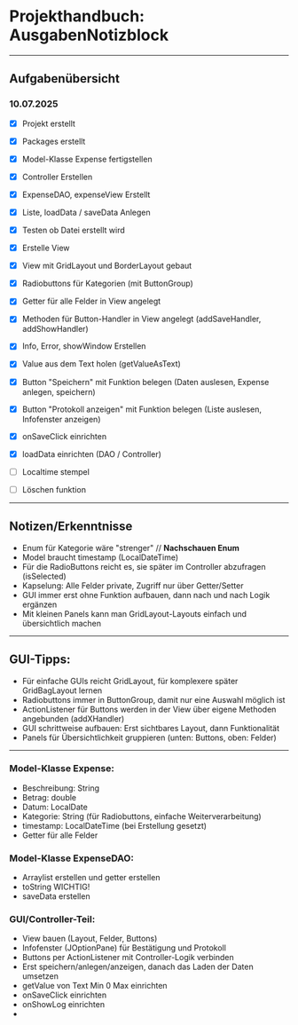 # Projekthandbuch: AusgabenNotizblock

<hr>

## Aufgabenübersicht
### **10.07.2025**
- [x] Projekt erstellt
- [x] Packages erstellt
- [x] Model-Klasse Expense fertigstellen
- [x] Controller Erstellen
- [x] ExpenseDAO, expenseView Erstellt
- [x] Liste, loadData / saveData Anlegen
- [X] Testen ob Datei erstellt wird
- [x] Erstelle View
- [x] View mit GridLayout und BorderLayout gebaut
- [x] Radiobuttons für Kategorien (mit ButtonGroup)
- [x] Getter für alle Felder in View angelegt
- [x] Methoden für Button-Handler in View angelegt (addSaveHandler, addShowHandler)
- [X] Info, Error, showWindow Erstellen
- [X] Value aus dem Text holen (getValueAsText)
- [X] Button "Speichern" mit Funktion belegen (Daten auslesen, Expense anlegen, speichern)
- [X] Button "Protokoll anzeigen" mit Funktion belegen (Liste auslesen, Infofenster anzeigen)
- [X] onSaveClick einrichten
- [X] loadData einrichten (DAO / Controller)
- [ ] Localtime stempel
- [ ] Löschen funktion




<hr>

## Notizen/Erkenntnisse
- Enum für Kategorie wäre "strenger" // **Nachschauen Enum**
- Model braucht timestamp (LocalDateTime)
- Für die RadioButtons reicht es, sie später im Controller abzufragen (isSelected)
- Kapselung: Alle Felder private, Zugriff nur über Getter/Setter
- GUI immer erst ohne Funktion aufbauen, dann nach und nach Logik ergänzen
- Mit kleinen Panels kann man GridLayout-Layouts einfach und übersichtlich machen

<hr>

## GUI-Tipps:
- Für einfache GUIs reicht GridLayout, für komplexere später GridBagLayout lernen
- Radiobuttons immer in ButtonGroup, damit nur eine Auswahl möglich ist
- ActionListener für Buttons werden in der View über eigene Methoden angebunden (addXHandler)
- GUI schrittweise aufbauen: Erst sichtbares Layout, dann Funktionalität
- Panels für Übersichtlichkeit gruppieren (unten: Buttons, oben: Felder)

<hr>

### Model-Klasse Expense:
- Beschreibung: String
- Betrag: double
- Datum: LocalDate
- Kategorie: String (für Radiobuttons, einfache Weiterverarbeitung)
- timestamp: LocalDateTime (bei Erstellung gesetzt)
- Getter für alle Felder

### Model-Klasse ExpenseDAO:
- Arraylist erstellen und getter erstellen
- toString WICHTIG!
- saveData erstellen

### GUI/Controller-Teil:
- View bauen (Layout, Felder, Buttons)
- Infofenster (JOptionPane) für Bestätigung und Protokoll
- Buttons per ActionListener mit Controller-Logik verbinden
- Erst speichern/anlegen/anzeigen, danach das Laden der Daten umsetzen
- getValue von Text Min 0 Max einrichten
- onSaveClick einrichten
- onShowLog einrichten
- 